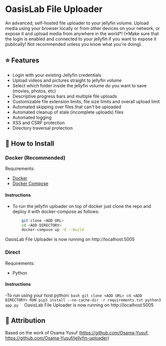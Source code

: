 # OasisLab File Uploader
An advanced, self-hosted file uploader to your jellyfin volume.
Upload media using your browser locally or from other devices on your network, or expose it and upload media from anywhere in the world*!
(*Make sure that the login is enabled and connected to your jellyfin if you want to expose it publically! Not recommended unless you know what you're doing).

## ⭐ Features
- Login with your existing Jellyfin credentials
- Upload videos and pictures straight to jellyfin volume
- Select which folder inside the jellyfin volume do you want to save (movies, photos, etc)
- Descriptive progress bars and multiple file uploads
- Customizable file extension limits, file size limits and overall upload limit
- Automated skipping over files that can't be uploaded
- Automated cleanup of stale (incomplete uploads) files
- Automated logging
- XSS and CSRF protection
- Directory traversal protection

## 🔧 How to Install

### Docker (Recommended)
Requirements:
- [Docker](https://docs.docker.com/engine/install/) 
- [Docker Compose](https://docs.docker.com/compose/install/)

#### Instructions
- To run the jellyfin uploader on top of docker just clone the repo and deploy it with docker-compose as follows:
    ```bash
        git clone <ADD URL>
        cd <ADD DIRECTORY>
        docker-compose up -d --build
    ```
OasisLab File Uploader is now running on http://localhost:5005

### Direct
Requirements:
- Python

#### Instructions
-To run using your host python:
    ```bash
        git clone <ADD URL>
        cd <ADD DIRECTORY>
        RUN pip3 install --no-cache-dir -r requirements.txt
        python3 app.py 
    ```
OasisLab File Uploader is now running on http://localhost:5005

## 🧑 Attribution
Based on the work of Osama Yusuf (https://github.com/Osama-Yusuf, https://github.com/Osama-Yusuf/jellyfin-uploader)